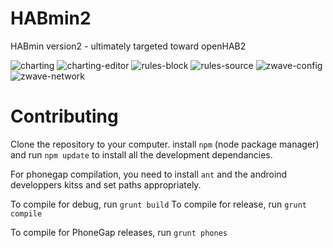 HABmin2
=======

HABmin version2 - ultimately targeted toward openHAB2


![charting](https://raw.github.com/wiki/cdjackson/HABmin2/screenshots/charting-saved.png)
![charting-editor](https://raw.github.com/wiki/cdjackson/HABmin2/screenshots/charting-edit.png)
![rules-block](https://raw.github.com/wiki/cdjackson/HABmin2/screenshots/rules-blocks.png)
![rules-source](https://raw.github.com/wiki/cdjackson/HABmin2/screenshots/rules-source.png)
![zwave-config](https://raw.github.com/wiki/cdjackson/HABmin2/screenshots/zwave-config.png)
![zwave-network](https://raw.github.com/wiki/cdjackson/HABmin2/screenshots/zwave-network.png)




Contributing
============
Clone the repository to your computer.
install ```npm``` (node package manager) and run ```npm update``` to install all the development dependancies.

For phonegap compilation, you need to install ```ant``` and the androind developpers kitss and set paths appropriately.

To compile for debug, run ```grunt build```
To compile for release, run ```grunt compile```

To compile for PhoneGap releases, run ```grunt phones```

